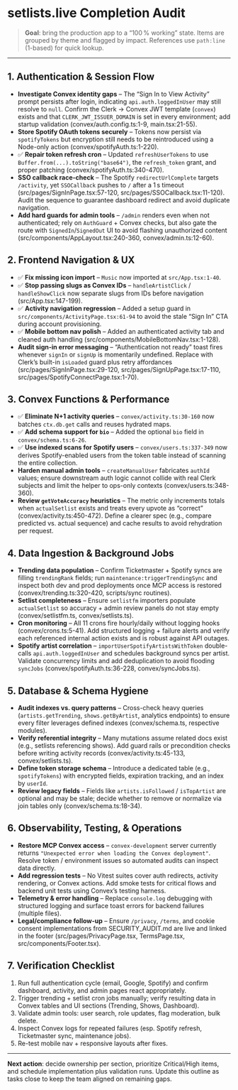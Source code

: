 # setlists.live Completion Audit

> **Goal**: bring the production app to a “100 % working” state. Items are grouped by theme and flagged by impact. References use `path:line` (1-based) for quick lookup.

---

## 1. Authentication & Session Flow
- **Investigate Convex identity gaps** – The “Sign In to View Activity” prompt persists after login, indicating `api.auth.loggedInUser` may still resolve to `null`. Confirm the Clerk → Convex JWT template (`convex`) exists and that `CLERK_JWT_ISSUER_DOMAIN` is set in every environment; add startup validation (convex/auth.config.ts:1-9, main.tsx:21-55).
- **Store Spotify OAuth tokens securely** – Tokens now persist via `spotifyTokens` but encryption still needs to be reintroduced using a Node-only action (convex/spotifyAuth.ts:1-220).
- ✅ **Repair token refresh cron** – Updated `refreshUserTokens` to use `Buffer.from(...).toString("base64")`, the `refresh_token` grant, and proper patching (convex/spotifyAuth.ts:340-470).
- **SSO callback race-check** – The Spotify `redirectUrlComplete` targets `/activity`, yet `SSOCallback` pushes to `/` after a 1 s timeout (src/pages/SignInPage.tsx:57-120, src/pages/SSOCallback.tsx:11-120). Audit the sequence to guarantee dashboard redirect and avoid duplicate navigation.
- **Add hard guards for admin tools** – `/admin` renders even when not authenticated; rely on `AuthGuard` + Convex checks, but also gate the route with `SignedIn`/`SignedOut` UI to avoid flashing unauthorized content (src/components/AppLayout.tsx:240-360, convex/admin.ts:12-60).

## 2. Frontend Navigation & UX
- ✅ **Fix missing icon import** – `Music` now imported at `src/App.tsx:1-40`.
- ✅ **Stop passing slugs as Convex IDs** – `handleArtistClick` / `handleShowClick` now separate slugs from IDs before navigation (src/App.tsx:147-199).
- ✅ **Activity navigation regression** – Added a setup guard in `src/components/ActivityPage.tsx:61-94` to avoid the stale “Sign In” CTA during account provisioning.
- ✅ **Mobile bottom nav polish** – Added an authenticated activity tab and cleaned auth handling (src/components/MobileBottomNav.tsx:1-128).
- **Audit sign-in error messaging** – “Authentication not ready” toast fires whenever `signIn` or `signUp` is momentarily undefined. Replace with Clerk’s built-in `isLoaded` guard plus retry affordances (src/pages/SignInPage.tsx:29-120, src/pages/SignUpPage.tsx:17-110, src/pages/SpotifyConnectPage.tsx:1-70).

## 3. Convex Functions & Performance
- ✅ **Eliminate N+1 activity queries** – `convex/activity.ts:30-160` now batches `ctx.db.get` calls and reuses hydrated maps.
- ✅ **Add schema support for `bio`** – Added the optional `bio` field in `convex/schema.ts:6-26`.
- ✅ **Use indexed scans for Spotify users** – `convex/users.ts:337-349` now derives Spotify-enabled users from the token table instead of scanning the entire collection.
- **Harden manual admin tools** – `createManualUser` fabricates `authId` values; ensure downstream auth logic cannot collide with real Clerk subjects and limit the helper to ops-only contexts (convex/users.ts:348-360).
- **Review `getVoteAccuracy` heuristics** – The metric only increments totals when `actualSetlist` exists and treats every upvote as “correct” (convex/activity.ts:450-472). Define a clearer spec (e.g., compare predicted vs. actual sequence) and cache results to avoid rehydration per request.

## 4. Data Ingestion & Background Jobs
- **Trending data population** – Confirm Ticketmaster + Spotify syncs are filling `trendingRank` fields; run `maintenance:triggerTrendingSync` and inspect both dev and prod deployments once MCP access is restored (convex/trending.ts:320-420, scripts/sync routines).
- **Setlist completeness** – Ensure `setlistfm` importers populate `actualSetlist` so accuracy + admin review panels do not stay empty (convex/setlistfm.ts, convex/setlists.ts).
- **Cron monitoring** – All 11 crons fire hourly/daily without logging hooks (convex/crons.ts:5-41). Add structured logging + failure alerts and verify each referenced internal action exists and is robust against API outages.
- **Spotify artist correlation** – `importUserSpotifyArtistsWithToken` double-calls `api.auth.loggedInUser` and schedules background syncs per artist. Validate concurrency limits and add deduplication to avoid flooding `syncJobs` (convex/spotifyAuth.ts:36-228, convex/syncJobs.ts).

## 5. Database & Schema Hygiene
- **Audit indexes vs. query patterns** – Cross-check heavy queries (`artists.getTrending`, `shows.getByArtist`, analytics endpoints) to ensure every filter leverages defined indexes (convex/schema.ts, respective modules).
- **Verify referential integrity** – Many mutations assume related docs exist (e.g., setlists referencing shows). Add guard rails or precondition checks before writing activity records (convex/activity.ts:45-133, convex/setlists.ts).
- **Define token storage schema** – Introduce a dedicated table (e.g., `spotifyTokens`) with encrypted fields, expiration tracking, and an index by `userId`.
- **Review legacy fields** – Fields like `artists.isFollowed` / `isTopArtist` are optional and may be stale; decide whether to remove or normalize via join tables only (convex/schema.ts:18-34).

## 6. Observability, Testing, & Operations
- **Restore MCP Convex access** – `convex-development` server currently returns `"Unexpected error when loading the Convex deployment"`. Resolve token / environment issues so automated audits can inspect data directly.
- **Add regression tests** – No Vitest suites cover auth redirects, activity rendering, or Convex actions. Add smoke tests for critical flows and backend unit tests using Convex’s testing harness.
- **Telemetry & error handling** – Replace `console.log` debugging with structured logging and surface toast errors for backend failures (multiple files).
- **Legal/compliance follow-up** – Ensure `/privacy`, `/terms`, and cookie consent implementations from SECURITY_AUDIT.md are live and linked in the footer (src/pages/PrivacyPage.tsx, TermsPage.tsx, src/components/Footer.tsx).

## 7. Verification Checklist
1. Run full authentication cycle (email, Google, Spotify) and confirm dashboard, activity, and admin pages react appropriately.
2. Trigger trending + setlist cron jobs manually; verify resulting data in Convex tables and UI sections (Trending, Shows, Dashboard).
3. Validate admin tools: user search, role updates, flag moderation, bulk delete.
4. Inspect Convex logs for repeated failures (esp. Spotify refresh, Ticketmaster sync, maintenance jobs).
5. Re-test mobile nav + responsive layouts after fixes.

---

**Next action**: decide ownership per section, prioritize Critical/High items, and schedule implementation plus validation runs. Update this outline as tasks close to keep the team aligned on remaining gaps.

